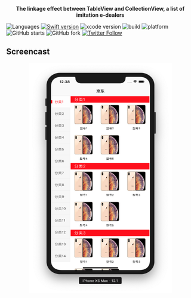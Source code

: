 <p align="center"> <b>The linkage effect between TableView and CollectionView, a list of imitation e-dealers</b></p> 


![Languages](https://img.shields.io/badge/language-swift%20-orange.svg?style=flat)
[![Swift  version](https://img.shields.io/badge/swift-4.2+-blue.svg?style=flat)](https://developer.apple.com/swift/)
![xcode version](https://img.shields.io/badge/xcode-10+-yellow.svg)
![build ](https://img.shields.io/appveyor/ci/gruntjs/grunt/master.svg)
![platform](https://img.shields.io/badge/platform-ios-lightgrey.svg)
![GitHub starts](https://img.shields.io/github/stars/ChinaHackers/ListLinkage.svg?style=social&label=Stars)
![GitHub fork](https://img.shields.io/github/forks/ChinaHackers/ListLinkage.svg?style=social&label=Fork)
[![Twitter Follow](https://img.shields.io/twitter/follow/LiuChuan_.svg?style=social)](https://twitter.com/LiuChuan_)

## Screencast 

<p align="center"> 
<img  src="https://github.com/ChinaHackers/ListLinkage/raw/master/Screenshot/Screenshot.png" width="385" height="615"></p>


